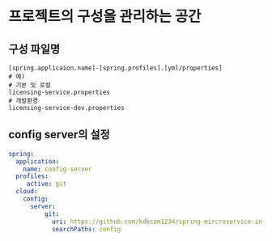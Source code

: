 # 프로젝트의 구성을 관리하는 공간

## 구성 파일명
```shell
[spring.applicaion.name]-[spring.profiles].[yml/properties]
# 예)
# 기본 및 로컬
licensing-service.properties
# 개발환경
licensing-service-dev.properties
```

## config server의 설정
```yaml
spring:
  application:
    name: config-server
  profiles:
     active: git
  cloud:
    config:
      server:
          git:
            uri: https://github.com/kdkcom1234/spring-mircroservice-in-action
            searchPaths: config
```